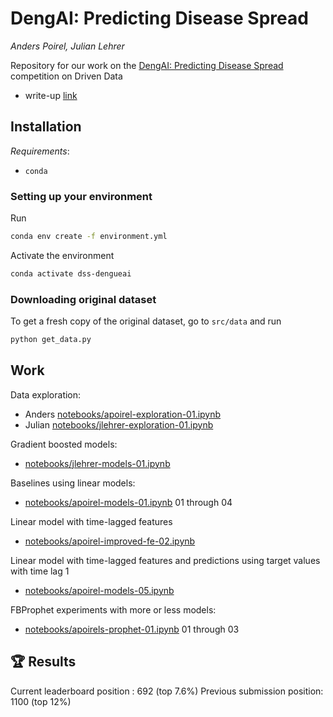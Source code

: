 # DengAI: Predicting Disease Spread
*Anders Poirel, Julian Lehrer*

Repository for our work on the  [DengAI: Predicting Disease Spread](https://www.drivendata.org/competitions/44/dengai-predicting-disease-spread/) competition on Driven Data

- write-up [link](https://anderspoirel.me/lessons-denguai/)

## Installation

*Requirements*:
- `conda`

### Setting up your environment

Run
```bash
conda env create -f environment.yml
```
Activate the environment
```bash
conda activate dss-dengueai
```

### Downloading original dataset
To get a fresh copy of the original dataset, go to `src/data` and run
```bash
python get_data.py
```

## Work

Data exploration:
- Anders [notebooks/apoirel-exploration-01.ipynb](notebooks/apoirel-exploration-01.ipynb)
- Julian [notebooks/jlehrer-exploration-01.ipynb](notebooks/jlehrer-exploration-01.ipynb)

Gradient boosted models:
- [notebooks/jlehrer-models-01.ipynb](notebooks/jlehrer-models-01.ipynb)

Baselines using linear models:
- [notebooks/apoirel-models-01.ipynb](notebooks/apoirel-models-01.ipynb) 01 through 04

Linear model with time-lagged features
- [notebooks/apoirel-improved-fe-02.ipynb](notebooks/apoirel-improved-fe-02.ipynb)

Linear model with time-lagged features and predictions using target values with time lag 1
- [notebooks/apoirel-models-05.ipynb](notebooks/apoirel-models-05.ipynb.ipynb)

FBProphet experiments with more or less models:
- [notebooks/apoirels-prophet-01.ipynb](notebooks/apoirel-prophet-01.ipynb) 01 through 03

## 🏆 Results 

Current leaderboard position : 692 (top 7.6%)
Previous submission position: 1100 (top 12%)
